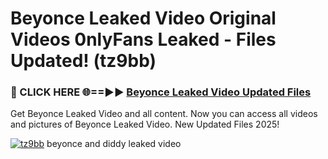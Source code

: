 # Beyonce Leaked Video Original Videos 0nlyFans Leaked - Files Updated! (tz9bb)

<h3>🔴 CLICK HERE 🌐==►► <a href="https://tinyurl.com/2wckxsce" rel="nofollow">Beyonce Leaked Video Updated Files</a></h3>

Get Beyonce Leaked Video and all content. Now you can access all videos and pictures of Beyonce Leaked Video. New Updated Files 2025!

[![tz9bb](https://i.imgur.com/AFduVYN.gif)](https://tinyurl.com/2wckxsce)
beyonce and diddy leaked video